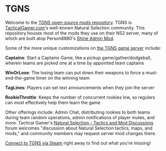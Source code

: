 TGNS
====

Welcome to the [TGNS open-source mods repository][repoannouncethread]. TGNS is [TacticalGamer.com][tg]'s well-known Natural Selection community. This repository houses most of the mods they use on their NS2 server, many of which are built atop Person8880's [Shine Admin Mod][shine].

Some of the more unique customizations on [the TGNS game server][tgns] include:
  
__Captains__: Start a Captains Game, like a pickup game/gather/dodgeball, wherein teams are picked one at a time by appointed team captains

__WinOrLose__: The losing team can put down their weapons to force a must-end-the-game timer on the winning team

__TagLines__: Players can set text announcements when they join the server

__RookieThrottle__: Keeps the number of concurrent rookies low, so regulars can most effectively help them learn the game

Other offerings include: Admin Chat, distributing rookies to both teams during team random operations, admin notifications of player mutes, and more. Tactical Gamer's [Natural Selection - Tactics and Mod Discussions][modforum] forum welcomes "discussion about Natural Selection tactics, maps, and mods," and community members may request server mod changes there.

[Connect to TGNS via Steam][connect] right away to find out what you're missing!

[modforum]: http://www.tacticalgamer.com/natural-selection-tactics-mod-discussions/
[tgns]: http://www.tacticalgamer.com/natural-selection-general-discussion/189377-tacticalgamer-com-natural-selection-2-server-online.html
[connect]: steam://run/4920//connect%2C+tgns.tacticalgamer.com:27015
[tg]: http://tacticalgamer.com
[repoannouncethread]: http://www.tacticalgamer.com/natural-selection-tactics-mod-discussions/190657-tgns-open-source-mods-repository.html
[shine]: https://github.com/Person8880/Shine
